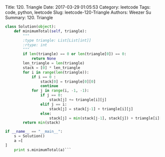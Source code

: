Title: 120. Triangle
Date: 2017-03-29 01:05:53
Category: leetcode
Tags: code, python, leetcode
Slug: leetcode-120-Triangle
Authors: Weezer Su
Summary: 120. Triangle


```python
class Solution(object):
    def minimumTotal(self, triangle):
        """
        :type triangle: List[List[int]]
        :rtype: int
        """
        if len(triangle) == 0 or len(triangle[0]) == 0:
            return None
        len_triangle = len(triangle)
        stack = [0] * len_triangle
        for i in range(len(triangle)):
            if i == 0 :
                stack[0] = triangle[0][0]
                continue
            for j in range(i, -1, -1):
                if j == 0:
                    stack[j] += triangle[i][j]
                elif j == i:
                    stack[j] = stack[j-1] + triangle[i][j]
                else:
                    stack[j] = min(stack[j-1], stack[j]) + triangle[i][j]
        return min(stack)

if __name__ == "__main__":
    s = Solution()
    a =[
]
    print s.minimumTotal(a)```

```
